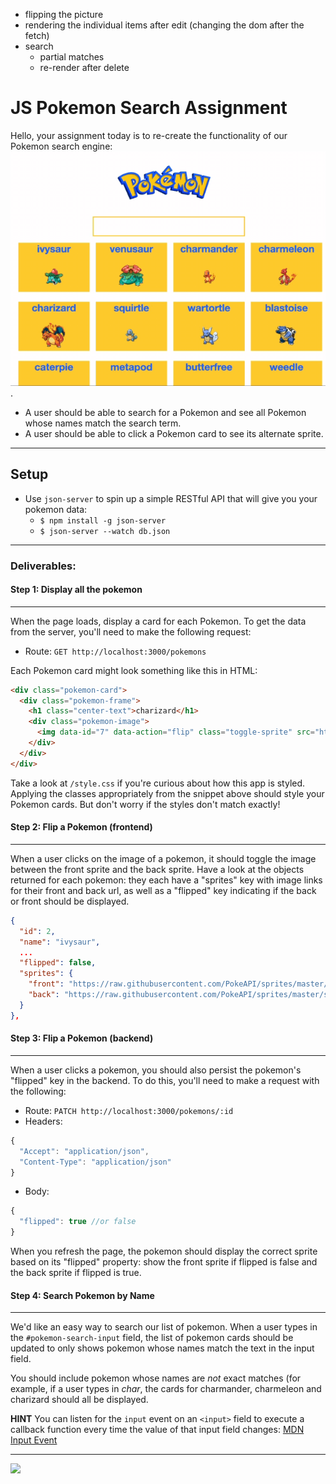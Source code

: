 - flipping the picture
- rendering the individual items after edit (changing the dom after the fetch)
- search 
  - partial matches
  - re-render after delete

# JS Pokemon Search Assignment

Hello, your assignment today is to re-create the functionality of our Pokemon search engine:
![demo](images/pokemon-search.gif).

- A user should be able to search for a Pokemon and see all Pokemon whose names match the search term.
- A user should be able to click a Pokemon card to see its alternate sprite.

---

## Setup

- Use `json-server` to spin up a simple RESTful API that will give you your pokemon data:
  - `$ npm install -g json-server`
  - `$ json-server --watch db.json`

---

### Deliverables:

#### Step 1: Display all the pokemon
---
When the page loads, display a card for each Pokemon. To get the data from the server, you'll need to make the following request:

- Route: `GET http://localhost:3000/pokemons`

Each Pokemon card might look something like this in HTML:

```html
<div class="pokemon-card">
  <div class="pokemon-frame">
    <h1 class="center-text">charizard</h1>
    <div class="pokemon-image">
      <img data-id="7" data-action="flip" class="toggle-sprite" src="https://raw.githubusercontent.com/PokeAPI/sprites/master/sprites/pokemon/6.png">
    </div>
  </div>
</div>
```

Take a look at `/style.css` if you're curious about how this app is styled. Applying the classes appropriately from the snippet above should style your Pokemon cards. But don't worry if the styles don't match exactly!


#### Step 2: Flip a Pokemon (frontend)
---
When a user clicks on the image of a pokemon, it should toggle the image between the front sprite and the back sprite. Have a look at the objects returned for each pokemon: they each have a "sprites" key with image links for their front and back url, as well as a "flipped" key indicating if the back or front should be displayed.

```json
{
  "id": 2,
  "name": "ivysaur",
  ...
  "flipped": false,
  "sprites": {
    "front": "https://raw.githubusercontent.com/PokeAPI/sprites/master/sprites/pokemon/2.png",
    "back": "https://raw.githubusercontent.com/PokeAPI/sprites/master/sprites/pokemon/back/2.png"
  }
},
```

#### Step 3: Flip a Pokemon (backend)
---
When a user clicks a pokemon, you should also persist the pokemon's "flipped" key in the backend. To do this, you'll need to make a request with the following:

- Route: `PATCH http://localhost:3000/pokemons/:id`
- Headers: 
```js
{
  "Accept": "application/json",
  "Content-Type": "application/json"
}
```
- Body: 
```js
{
  "flipped": true //or false
}
```

When you refresh the page, the pokemon should display the correct sprite based on its "flipped" property: show the front sprite if flipped is false and the back sprite if flipped is true.

#### Step 4: Search Pokemon by Name
---
We'd like an easy way to search our list of pokemon. When a user types in the `#pokemon-search-input` field, the list of pokemon cards should be updated to only shows pokemon whose names match the text in the input field. 

You should include pokemon whose names are *not* exact matches (for example, if a user types in *char*, the cards for charmander, charmeleon and charizard should all be displayed. 

**HINT** You can listen for the `input` event on an `<input>` field to execute a callback function every time the value of that input field changes: [MDN Input Event](https://developer.mozilla.org/en-US/docs/Web/API/HTMLElement/input_event#Examples)

---

![](https://media.giphy.com/media/HZpCCbcWc0a3u/giphy.gif)
